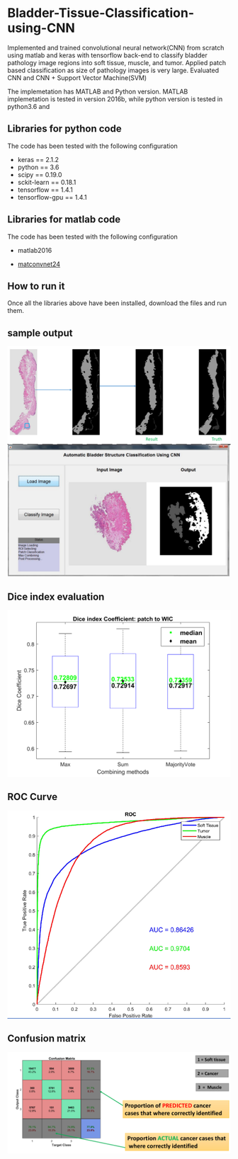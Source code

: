 # Bladder-Tissue-Classification-using-CNN

Implemented and trained convolutional neural network(CNN) from scratch using matlab and keras with tensorflow
back-end to classify bladder pathology image regions into soft tissue, muscle, and tumor. Applied patch based classification as size of pathology images is very large. Evaluated CNN and CNN + Support Vector Machine(SVM)



The implemetation has MATLAB and Python version. MATLAB implemetation is tested in version 2016b, while python version is tested in python3.6 and 

## Libraries for python code
The code has been tested with the following configuration

- keras == 2.1.2
- python == 3.6
- scipy == 0.19.0
- sckit-learn == 0.18.1
- tensorflow == 1.4.1
- tensorflow-gpu == 1.4.1

## Libraries for matlab code
The code has been tested with the following configuration

- matlab2016

- [matconvnet24](http://www.vlfeat.org/matconvnet/)

## How to run it
Once all the libraries above have been installed, download the files and run them.

## sample output

![](confusionMatric_ROC_and_DSC/Selection_018.png "sample output image")
![](confusionMatric_ROC_and_DSC/Selection_019.png "sample output image")

## Dice index evaluation
![](confusionMatric_ROC_and_DSC/DC_boxplot.png "Description goes here")

## ROC Curve 
![](confusionMatric_ROC_and_DSC/Selection_021.png "Description goes here")

## Confusion matrix
![](confusionMatric_ROC_and_DSC/Selection_020.png "Description goes here")

